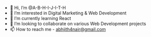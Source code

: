 - 👋 Hi, I’m @A-B-H-I-J-I-T-H
- 👀 I’m interested in Digital Marketing & Web Development
- 🌱 I’m currently learning React
- 💞️ I’m looking to collaborate on various Web Development projects
- 📫 How to reach me  - abhjith4nair@gmail.com

<!---
A-B-H-I-J-I-T-H/A-B-H-I-J-I-T-H is a ✨ special ✨ repository because its `README.md` (this file) appears on your GitHub profile.
You can click the Preview link to take a look at your changes.
--->
